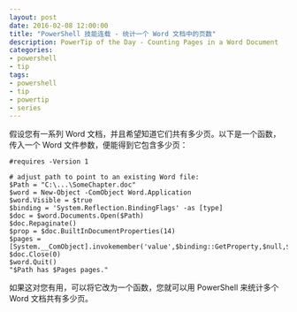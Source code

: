 ```yaml
---
layout: post
date: 2016-02-08 12:00:00
title: "PowerShell 技能连载 - 统计一个 Word 文档中的页数"
description: PowerTip of the Day - Counting Pages in a Word Document
categories:
- powershell
- tip
tags:
- powershell
- tip
- powertip
- series
---
```

假设您有一系列 Word 文档，并且希望知道它们共有多少页。以下是一个函数，传入一个 Word 文件参数，便能得到它包含多少页：

    #requires -Version 1
    
    # adjust path to point to an existing Word file:
    $Path = "C:\...\SomeChapter.doc"
    $word = New-Object -ComObject Word.Application
    $word.Visible = $true
    $binding = 'System.Reflection.BindingFlags' -as [type]
    $doc = $word.Documents.Open($Path)
    $doc.Repaginate()
    $prop = $doc.BuiltInDocumentProperties(14)
    $pages = [System.__ComObject].invokemember('value',$binding::GetProperty,$null,$prop,$null)
    $doc.Close(0)
    $word.Quit()
    "$Path has $Pages pages."

如果这对您有用，可以将它改为一个函数，您就可以用 PowerShell 来统计多个 Word 文档共有多少页。

<!--本文国际来源：[Counting Pages in a Word Document](http://community.idera.com/powershell/powertips/b/tips/posts/counting-pages-in-a-word-document)-->
